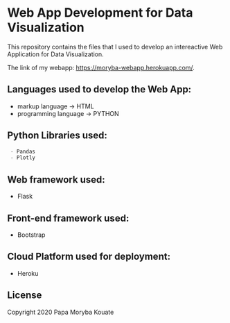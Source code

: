 # Web App Development for Data Visualization

This repository contains the files that I used to develop an intereactive Web Application for Data Visualization.

The link of my webapp: https://moryba-webapp.herokuapp.com/.

## Languages used to develop the Web App:

- markup language -> HTML 
- programming language -> PYTHON 

## Python Libraries used:
```python
 - Pandas
 - Plotly
```
## Web framework used:
- Flask
## Front-end framework used:
- Bootstrap
## Cloud Platform used for deployment: 
- Heroku

## License

Copyright 2020  Papa Moryba Kouate

